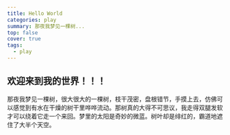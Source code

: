 ```yaml
---
title: Hello World
categories: play
summary: 那夜我梦见一棵树...
top: false
cover: true
tags:
  - play
---
```

## 欢迎来到我的世界！！！
 
   那夜我梦见一棵树，很大很大的一棵树，枝干茂密，盘根错节，手摸上去，仿佛可以感觉到有水在干燥的树干里哗哗流动。那树真的大得不可思议，我走得双腿发软才可以绕着它走一个来回。梦里的太阳是奇妙的微蓝。树叶却是绯红的，霸道地遮住了大半个天空。
<!-- Welcome to [Hexo](https://hexo.io/)! This is your very first post. Check [documentation](https://hexo.io/docs/) for more info. If you get any problems when using Hexo, you can find the answer in [troubleshooting](https://hexo.io/docs/troubleshooting.html) or you can ask me on [GitHub](https://github.com/hexojs/hexo/issues).

## Quick Start

### Create a new post

``` bash
$ hexo new "My New Post"
```

More info: [Writing](https://hexo.io/docs/writing.html)

### Run server

``` bash
$ hexo server
```

More info: [Server](https://hexo.io/docs/server.html)

### Generate static files

``` bash
$ hexo generate
```

More info: [Generating](https://hexo.io/docs/generating.html)

### Deploy to remote sites

``` bash
$ hexo deploy
```

More info: [Deployment](https://hexo.io/docs/one-command-deployment.html) -->
